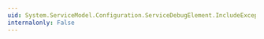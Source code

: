 ```yaml
---
uid: System.ServiceModel.Configuration.ServiceDebugElement.IncludeExceptionDetailInFaults
internalonly: False
---
```

